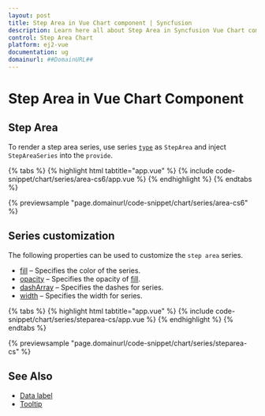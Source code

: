 ```yaml
---
layout: post
title: Step Area in Vue Chart component | Syncfusion
description: Learn here all about Step Area in Syncfusion Vue Chart component of Syncfusion Essential JS 2 and more.
control: Step Area Chart
platform: ej2-vue
documentation: ug
domainurl: ##DomainURL##
---
```


# Step Area in Vue Chart Component

## Step Area

To render a step area series, use series [`type`](https://ej2.syncfusion.com/vue/documentation/api/chart/series/#type) as `StepArea` and inject `StepAreaSeries`  into the `provide`.

{% tabs %}
{% highlight html tabtitle="app.vue" %}
{% include code-snippet/chart/series/area-cs6/app.vue %}
{% endhighlight %}
{% endtabs %}
        
{% previewsample "page.domainurl/code-snippet/chart/series/area-cs6" %}

## Series customization

The following properties can be used to customize the `step area` series.

* [fill](https://ej2.syncfusion.com/vue/documentation/api/chart/seriesModel/#fill) – Specifies the color of the series.
* [opacity](https://ej2.syncfusion.com/vue/documentation/api/chart/seriesModel/#opacity) – Specifies the opacity of [fill](https://ej2.syncfusion.com/vue/documentation/api/chart/seriesModel/#fill).
* [dashArray](https://ej2.syncfusion.com/vue/documentation/api/chart/seriesModel/#dasharray) – Specifies the dashes for series.
* [width](https://ej2.syncfusion.com/vue/documentation/api/chart/seriesModel/#width) – Specifies the width for series.

{% tabs %}
{% highlight html tabtitle="app.vue" %}
{% include code-snippet/chart/series/steparea-cs/app.vue %}
{% endhighlight %}
{% endtabs %}
        
{% previewsample "page.domainurl/code-snippet/chart/series/steparea-cs" %}

## See Also

* [Data label](../data-labels/)
* [Tooltip](../tool-tip/)